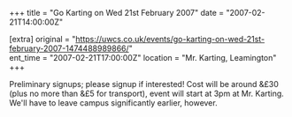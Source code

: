+++
title = "Go Karting on Wed 21st February 2007"
date = "2007-02-21T14:00:00Z"

[extra]
original = "https://uwcs.co.uk/events/go-karting-on-wed-21st-february-2007-1474488989866/"    
ent_time = "2007-02-21T17:00:00Z"
location = "Mr. Karting, Leamington"
+++

Preliminary signups; please signup if interested\! Cost will be around &£30 (plus no more than &£5 for transport), event will start at 3pm at Mr. Karting. We'll have to leave campus significantly earlier, however.

